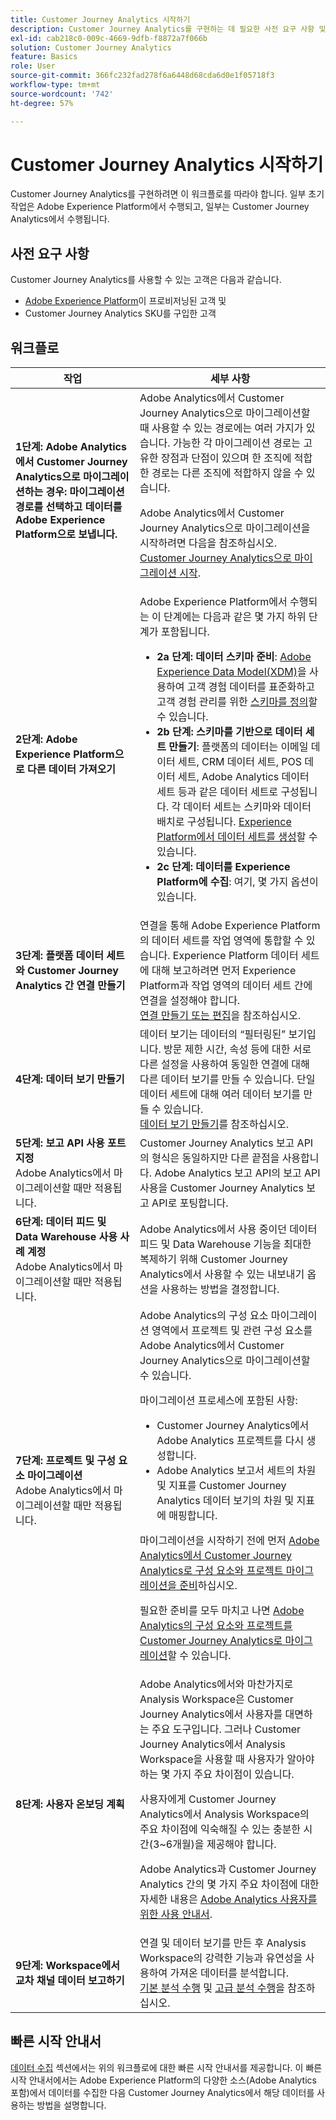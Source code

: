 ```yaml
---
title: Customer Journey Analytics 시작하기
description: Customer Journey Analytics를 구현하는 데 필요한 사전 요구 사항 및 워크플로를 이해합니다.
exl-id: cab218c0-009c-4669-9dfb-f8872a7f066b
solution: Customer Journey Analytics
feature: Basics
role: User
source-git-commit: 366fc232fad278f6a6448d68cda6d0e1f05718f3
workflow-type: tm+mt
source-wordcount: '742'
ht-degree: 57%

---
```


# Customer Journey Analytics 시작하기

Customer Journey Analytics를 구현하려면 이 워크플로를 따라야 합니다. 일부 초기 작업은 Adobe Experience Platform에서 수행되고, 일부는 Customer Journey Analytics에서 수행됩니다.

## 사전 요구 사항

Customer Journey Analytics를 사용할 수 있는 고객은 다음과 같습니다.

* [Adobe Experience Platform](https://www.adobe.com/kr/experience-platform.html)이 프로비저닝된 고객 및
* Customer Journey Analytics SKU를 구입한 고객

## 워크플로

| 작업 | 세부 사항 |
| --- | --- |
| **1단계: Adobe Analytics에서 Customer Journey Analytics으로 마이그레이션하는 경우: 마이그레이션 경로를 선택하고 데이터를 Adobe Experience Platform으로 보냅니다.** | Adobe Analytics에서 Customer Journey Analytics으로 마이그레이션할 때 사용할 수 있는 경로에는 여러 가지가 있습니다. 가능한 각 마이그레이션 경로는 고유한 장점과 단점이 있으며 한 조직에 적합한 경로는 다른 조직에 적합하지 않을 수 있습니다. <p>Adobe Analytics에서 Customer Journey Analytics으로 마이그레이션을 시작하려면 다음을 참조하십시오. [Customer Journey Analytics으로 마이그레이션 시작](/help/getting-started/cja-migration/cja-migration-getstarted.md). <!-- [Utilizing Adobe Analytics report suite data in Customer Journey Analytics](/help/getting-started/aa-vs-cja/aa-data-in-cja.md) --> </p> |
| **2단계: Adobe Experience Platform으로 다른 데이터 가져오기** | Adobe Experience Platform에서 수행되는 이 단계에는 다음과 같은 몇 가지 하위 단계가 포함됩니다.<ul><li>**2a 단계: 데이터 스키마 준비**: [Adobe Experience Data Model(XDM)](https://experienceleague.adobe.com/docs/experience-platform/xdm/home.html?lang=ko-KR)을 사용하여 고객 경험 데이터를 표준화하고 고객 경험 관리를 위한 [스키마를 정의](https://experienceleague.adobe.com/docs/experience-platform/xdm/tutorials/create-schema-ui.html?lang=ko-KR)할 수 있습니다.</li><li>**2b 단계: 스키마를 기반으로 데이터 세트 만들기**: 플랫폼의 데이터는 이메일 데이터 세트, CRM 데이터 세트, POS 데이터 세트, Adobe Analytics 데이터 세트 등과 같은 데이터 세트로 구성됩니다. 각 데이터 세트는 스키마와 데이터 배치로 구성됩니다. [Experience Platform에서 데이터 세트를 생성](https://experienceleague.adobe.com/docs/platform-learn/getting-started-for-data-architects-and-data-engineers/create-datasets.html?lang=ko-KR)할 수 있습니다.</li><li>**2c 단계: 데이터를 Experience Platform에 수집**: 여기, 몇 가지 옵션이 있습니다.</li></ul> |
| **3단계: 플랫폼 데이터 세트와 Customer Journey Analytics 간 연결 만들기** | 연결을 통해 Adobe Experience Platform의 데이터 세트를 작업 영역에 통합할 수 있습니다. Experience Platform 데이터 세트에 대해 보고하려면 먼저 Experience Platform과 작업 영역의 데이터 세트 간에 연결을 설정해야 합니다.<br>[연결 만들기 또는 편집](/help/connections/create-connection.md)을 참조하십시오. |
| **4단계: 데이터 보기 만들기** | 데이터 보기는 데이터의 “필터링된” 보기입니다. 방문 제한 시간, 속성 등에 대한 서로 다른 설정을 사용하여 동일한 연결에 대해 다른 데이터 보기를 만들 수 있습니다. 단일 데이터 세트에 대해 여러 데이터 보기를 만들 수 있습니다.<br>[데이터 보기 만들기](/help/data-views/create-dataview.md)를 참조하십시오. |
| **5단계: 보고 API 사용 포트 지정**</br> Adobe Analytics에서 마이그레이션할 때만 적용됩니다. | Customer Journey Analytics 보고 API의 형식은 동일하지만 다른 끝점을 사용합니다. Adobe Analytics 보고 API의 보고 API 사용을 Customer Journey Analytics 보고 API로 포팅합니다. |
| **6단계: 데이터 피드 및 Data Warehouse 사용 사례 계정**</br> Adobe Analytics에서 마이그레이션할 때만 적용됩니다. | Adobe Analytics에서 사용 중이던 데이터 피드 및 Data Warehouse 기능을 최대한 복제하기 위해 Customer Journey Analytics에서 사용할 수 있는 내보내기 옵션을 사용하는 방법을 결정합니다. <!-- link to docs Rob is creating --> |
| **7단계: 프로젝트 및 구성 요소 마이그레이션**</br> Adobe Analytics에서 마이그레이션할 때만 적용됩니다. | Adobe Analytics의 구성 요소 마이그레이션 영역에서 프로젝트 및 관련 구성 요소를 Adobe Analytics에서 Customer Journey Analytics으로 마이그레이션할 수 있습니다.<p>마이그레이션 프로세스에 포함된 사항:</p><ul><li>Customer Journey Analytics에서 Adobe Analytics 프로젝트를 다시 생성합니다.</li><li>Adobe Analytics 보고서 세트의 차원 및 지표를 Customer Journey Analytics 데이터 보기의 차원 및 지표에 매핑합니다.</li></ul><p>마이그레이션을 시작하기 전에 먼저 [Adobe Analytics에서 Customer Journey Analytics로 구성 요소와 프로젝트 마이그레이션을 준비](https://experienceleague.adobe.com/docs/analytics/admin/admin-tools/component-migration/prepare-component-migration.html)하십시오.</p><p>필요한 준비를 모두 마치고 나면 [Adobe Analytics의 구성 요소와 프로젝트를 Customer Journey Analytics로 마이그레이션](https://experienceleague.adobe.com/docs/analytics/admin/admin-tools/component-migration/component-migration.html)할 수 있습니다.</p> |
| **8단계: 사용자 온보딩 계획** | Adobe Analytics에서와 마찬가지로 Analysis Workspace은 Customer Journey Analytics에서 사용자를 대면하는 주요 도구입니다. 그러나 Customer Journey Analytics에서 Analysis Workspace을 사용할 때 사용자가 알아야 하는 몇 가지 주요 차이점이 있습니다.<p>사용자에게 Customer Journey Analytics에서 Analysis Workspace의 주요 차이점에 익숙해질 수 있는 충분한 시간(3~6개월)을 제공해야 합니다.</p><p>Adobe Analytics과 Customer Journey Analytics 간의 몇 가지 주요 차이점에 대한 자세한 내용은 [Adobe Analytics 사용자를 위한 사용 안내서](/help/getting-started/aa-to-cja-user.md).</p> |
| **9단계: Workspace에서 교차 채널 데이터 보고하기** | 연결 및 데이터 보기를 만든 후 Analysis Workspace의 강력한 기능과 유연성을 사용하여 가져온 데이터를 분석합니다.<br>[기본 분석 수행](/help/analysis-workspace/perform-basic-analysis.md) 및 [고급 분석 수행](/help/analysis-workspace/perform-adv-analysis.md)을 참조하십시오. |

## 빠른 시작 안내서

[데이터 수집](../data-ingestion/data-ingestion.md) 섹션에서는 위의 워크플로에 대한 빠른 시작 안내서를 제공합니다. 이 빠른 시작 안내서에서는 Adobe Experience Platform의 다양한 소스(Adobe Analytics 포함)에서 데이터를 수집한 다음 Customer Journey Analytics에서 해당 데이터를 사용하는 방법을 설명합니다.

